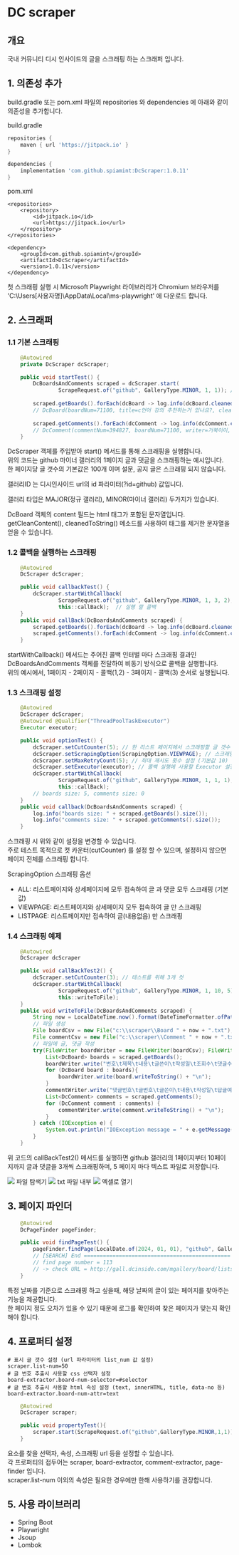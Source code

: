# DC scraper
## 개요
국내 커뮤니티 디시 인사이드의 글을 스크래핑 하는 스크래퍼 입니다.

## 1. 의존성 추가
build.gradle 또는 pom.xml 파일의 repositories 와 dependencies 에 아래와 같이 의존성을 추가합니다.  

build.gradle
```gradle
repositories {
    maven { url 'https://jitpack.io' } 
}

dependencies {
    implementation 'com.github.spiamint:DcScraper:1.0.11' 
}
```
pom.xml
```maven
<repositories>
    <repository>
        <id>jitpack.io</id>
        <url>https://jitpack.io</url>
    </repository>
</repositories>

<dependency>
    <groupId>com.github.spiamint</groupId>
    <artifactId>DcScraper</artifactId>
    <version>1.0.11</version>
</dependency>
```

첫 스크래핑 실행 시 Microsoft Playwright 라이브러리가 Chromium 브라우저를 'C:\Users\[사용자명]\AppData\Local\ms-playwright' 에 다운로드 합니다.

## 2. 스크래퍼
### 1.1 기본 스크래핑
```java
    @Autowired
    private DcScraper dcScraper;

    public void startTest() {
        DcBoardsAndComments scraped = dcScraper.start(
                ScrapeRequest.of("github", GalleryType.MINOR, 1, 1)); // 갤러리ID, 갤러리 타입, 시작페이지, 끝페이지
        
        scraped.getBoards().forEach(dcBoard -> log.info(dcBoard.cleanedToString())); // 스크래핑 된 글
        // DcBoard(boardNum=71100, title=c언어 강의 추천하는거 있나요?, cleanContent=예시문제 같은것도 있었음 좋겠는데 추천좀 해주세요, writer=거북이이, regDate=2024-10-07T18:50:17, viewCnt=36, commentCnt=4, recommendCnt=0, recommended=false) ... 
        
        scraped.getComments().forEach(dcComment -> log.info(dcComment.cleanedToString())); // 스크래핑 된 댓글
        // DcComment(commentNum=394827, boardNum=71100, writer=거북이이, cleanContent=오 좋아보이네요 ㄱㅅㄱㅅ, regDate=2024-10-07T19:11:22, reply=true, targetNum=394826) ...
    }
```
DcScraper 객체를 주입받아 start() 메서드를 통해 스크래핑을 실행합니다.  
위의 코드는 github 마이너 갤러리의 1페이지 글과 댓글을 스크래핑하는 예시입니다.  
한 페이지당 글 갯수의 기본값은 100개 이며 설문, 공지 글은 스크래핑 되지 않습니다.  
  
갤러리ID 는 디시인사이드 url의 id 파라미터(?id=github) 값입니다.    
  
갤러리 타입은 MAJOR(정규 갤러리), MINOR(마이너 갤러리) 두가지가 있습니다.  
  
DcBoard 객체의 content 필드는 html 태그가 포함된 문자열입니다. getCleanContent(), cleanedToString() 메소드를 사용하여 태그를 제거한 문자열을 얻을 수 있습니다.

### 1.2 콜백을 실행하는 스크래핑
```java
    @Autowired
    DcScraper dcScraper;

    public void callbackTest() {
        dcScraper.startWithCallback(
                ScrapeRequest.of("github", GalleryType.MINOR, 1, 3, 2), // 갤러리ID, 갤러리 타입, 시작페이지, 끝페이지, 콜백 인터벌
                this::callBack);  // 실행 할 콜백
    }
    public void callBack(DcBoardsAndComments scraped) {
        scraped.getBoards().forEach(dcBoard -> log.info(dcBoard.cleanedToString())); // 스크래핑 된 글
        scraped.getComments().forEach(dcComment -> log.info(dcComment.cleanedToString())); // 스크래핑 된 댓글
    }
```
startWithCallback() 메서드는 주어진 콜백 인터벌 마다 스크래핑 결과인 DcBoardsAndComments 객체를 전달하여 비동기 방식으로 콜백을 실행합니다.  
위의 예시에서, 1페이지 - 2페이지 - 콜백(1,2) - 3페이지 - 콜백(3) 순서로 실행됩니다.

### 1.3 스크래핑 설정
```java
    @Autowired
    DcScraper dcScraper;
    @Autowired @Qualifier("ThreadPoolTaskExecutor")
    Executor executor;

    public void optionTest() {
        dcScraper.setCutCounter(5); // 한 리스트 페이지에서 스크래핑할 글 갯수 제한 
        dcScraper.setScrapingOption(ScrapingOption.VIEWPAGE); // 스크래핑 옵션(범위) 설정
        dcScraper.setMaxRetryCount(5); // 최대 재시도 횟수 설정 (기본값 10)
        dcScraper.setExecutor(executor); // 콜백 실행에 사용할 Executor 설정
        dcScraper.startWithCallback(
                ScrapeRequest.of("github", GalleryType.MINOR, 1, 1, 1),
                this::callBack);
        // boards size: 5, comments size: 0
    }
    public void callback(DcBoardsAndComments scraped) {
        log.info("boards size: " + scraped.getBoards().size());
        log.info("comments size: " + scraped.getComments().size());
    }
```
스크래핑 시 위와 같이 설정을 변경할 수 있습니다.  
주로 테스트 목적으로 컷 카운터(cutCounter) 를 설정 할 수 있으며, 설정하지 않으면 페이지 전체를 스크래핑 합니다.

ScrapingOption 스크래핑 옵션
  + ALL: 리스트페이지와 상세페이지에 모두 접속하여 글 과 댓글 모두 스크래핑 (기본값)
  + VIEWPAGE: 리스트페이지와 상세페이지 모두 접속하여 글 만 스크래핑
  + LISTPAGE: 리스트페이지만 접속하여 글(내용없음) 만 스크래핑 

### 1.4 스크래핑 예제
```java
    @Autowired
    DcScraper dcScraper

    public void callBackTest2() {
        dcScraper.setCutCounter(3); // 테스트를 위해 3개 컷
        dcScraper.startWithCallback(
                ScrapeRequest.of("github", GalleryType.MINOR, 1, 10, 5),
                this::writeToFile); 
    }
    public void writeToFile(DcBoardsAndComments scraped) {
        String now = LocalDateTime.now().format(DateTimeFormatter.ofPattern("yyyy-MM-dd HH-mm-ss")); // 현재 시간
        // 파일 생성
        File boardCsv = new File("c:\\scraper\\Board " + now + ".txt");
        File commentCsv = new File("c:\\scraper\\Comment " + now + ".txt");
        // 파일에 글, 댓글 작성
        try(FileWriter boardWriter = new FileWriter(boardCsv); FileWriter commentWriter = new FileWriter(commentCsv)){
            List<DcBoard> boards = scraped.getBoards();
            boardWriter.write("번호\t제목\t내용\t글쓴이\t작성일\t조회수\t댓글수\t추천수\t개념글여부\n"); // 맨 윗줄
            for (DcBoard board : boards){
                boardWriter.write(board.writeToString() + "\n");
            }   
            commentWriter.write("댓글번호\t글번호\t글쓴이\t내용\t작성일\t답글여부\t답글대상 댓글번호\n"); // 맨 윗줄
            List<DcComment> comments = scraped.getComments();
            for (DcComment comment : comments) {
                commentWriter.write(comment.writeToString() + "\n");
            }
        } catch (IOException e) {
            System.out.println("IOException message = " + e.getMessage());
        }
    }
```
위 코드의 callBackTest2() 메서드를 실행하면 github 갤러리의 1페이지부터 10페이지까지 글과 댓글을 3개씩 스크래핑하며, 5 페이지 마다 텍스트 파일로 저장합니다.  

<img src="https://github.com/user-attachments/assets/61d3b362-b7c5-4896-8594-2044f64b974d">
파일 탐색기
<img src="https://github.com/user-attachments/assets/fc8c1dc6-32a1-4672-90b8-7d17c41d97ce">
txt 파일 내부
<img src="https://github.com/user-attachments/assets/b234d4cc-117f-41ee-a73a-a4905b5625ac">
엑셀로 열기 


## 3. 페이지 파인더 
```java
    @Autowired
    DcPageFinder pageFinder;

    public void findPageTest() {
        pageFinder.findPage(LocalDate.of(2024, 01, 01), "github", GalleryType.MINOR); // 2024년 1월 1일의 github 마이너 갤러리 페이지를 찾음
        // [SEARCH] End ==============================================
        // find page number = 113
        // -> check URL = http://gall.dcinside.com/mgallery/board/lists/?id=github&page=113&list_num=100
    }
```
특정 날짜를 기준으로 스크래핑 하고 싶을때, 해당 날짜의 글이 있는 페이지를 찾아주는 기능을 제공합니다.  
한 페이지 정도 오차가 있을 수 있기 때문에 로그를 확인하여 찾은 페이지가 맞는지 확인해야 합니다.

## 4. 프로퍼티 설정
```properties
# 표시 글 갯수 설정 (url 파라미터의 list_num 값 설정)
scraper.list-num=50
# 글 번호 추출시 사용할 css 선택자 설정
board-extractor.board-num-selector=#selector
# 글 번호 추출시 사용할 html 속성 설정 (text, innerHTML, title, data-no 등)
board-extractor.board-num-attr=text
```
```java
    @Autowired
    DcScraper scraper;

    public void propertyTest(){
        scraper.start(ScrapeRequest.of("github",GalleryType.MINOR,1,1)); // 접속 url = http://gall.dcinside.com/mgallery/board/lists/?id=github&page=1&list_num=50
    }
```
요소를 찾을 선택자, 속성, 스크래핑 url 등을 설정할 수 있습니다.  
각 프로퍼티의 접두어는 scraper, board-extractor, comment-extractor, page-finder 입니다.  
scraper.list-num 이외의 속성은 필요한 경우에만 한해 사용하기를 권장합니다.

## 5. 사용 라이브러리
+ Spring Boot
+ Playwright
+ Jsoup
+ Lombok
